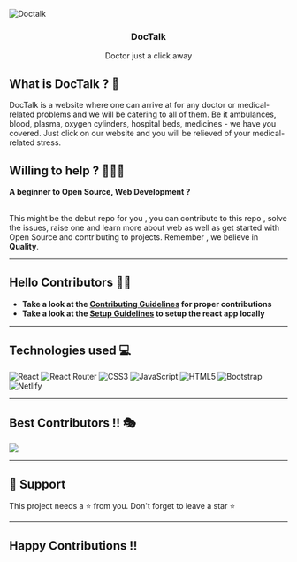 <p align="center">

![Doctalk](https://user-images.githubusercontent.com/78967360/173169858-6e8af0e8-41c5-4f8a-9db6-717e6fac2d04.png)

   <h3 align="center">DocTalk</h3>
   <p align="center">Doctor just a click away</p>
</p>

<div align="center">

</div>

## What is DocTalk ? 🤔

DocTalk is a website where one can arrive at for any doctor or medical-related problems and we will be catering to all of them. Be it ambulances, blood, plasma, oxygen cylinders, hospital beds, medicines - we have you covered. Just click on our website and you will be relieved of your medical-related stress.

## Willing to help ? 👩🏻‍💻

**A beginner to Open Source, Web Development ?**  
<br/>

This might be the debut repo for you , you can contribute to this repo , solve the issues, raise one and learn more about web as well as get started with Open Source and contributing to projects. Remember , we believe in **Quality**.

---

## Hello Contributors 👋🏻

- **Take a look at the [Contributing Guidelines](CONTRIBUTING.md) for proper contributions**
- **Take a look at the [Setup Guidelines](rules/Setup.md) to setup the react app locally**

---

## Technologies used 💻

![React](https://img.shields.io/badge/react-%2320232a.svg?style=for-the-badge&logo=react&logoColor=%2361DAFB)
![React Router](https://img.shields.io/badge/React_Router-CA4245?style=for-the-badge&logo=react-router&logoColor=white)
![CSS3](https://img.shields.io/badge/css3-%231572B6.svg?style=for-the-badge&logo=css3&logoColor=white)
![JavaScript](https://img.shields.io/badge/javascript-%23323330.svg?style=for-the-badge&logo=javascript&logoColor=%23F7DF1E)
![HTML5](https://img.shields.io/badge/html5-%23E34F26.svg?style=for-the-badge&logo=html5&logoColor=white)
![Bootstrap](https://img.shields.io/badge/bootstrap-%23563D7C.svg?style=for-the-badge&logo=bootstrap&logoColor=white)
![Netlify](https://img.shields.io/badge/netlify-%23000000.svg?style=for-the-badge&logo=netlify&logoColor=#00C7B7)

---

## Best Contributors !! 🎭

<a href="https://github.com/ItsRoy69/DocTalk/graphs/contributors">
  <img src="https://contrib.rocks/image?repo=ItsRoy69/DocTalk" />
</a>


---
## 🙏 Support

This project needs a ⭐️ from you. Don't forget to leave a star ⭐️

---
## Happy Contributions !!
